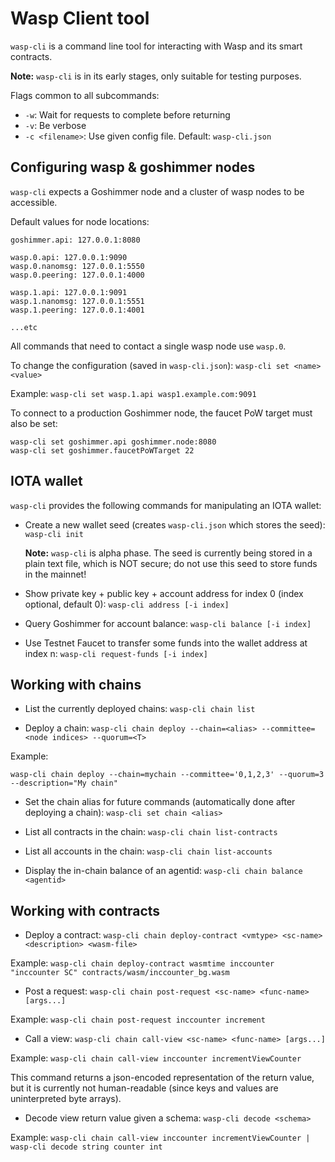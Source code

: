 # Wasp Client tool

`wasp-cli` is a command line tool for interacting with Wasp and its smart
contracts.

**Note:** `wasp-cli` is in its early stages, only suitable for testing
purposes.

Flags common to all subcommands:

* `-w`: Wait for requests to complete before returning
* `-v`: Be verbose
* `-c <filename>`: Use given config file. Default: `wasp-cli.json`

## Configuring wasp & goshimmer nodes

`wasp-cli` expects a Goshimmer node and a cluster of wasp nodes to be
accessible.

Default values for node locations:

```
goshimmer.api: 127.0.0.1:8080

wasp.0.api: 127.0.0.1:9090
wasp.0.nanomsg: 127.0.0.1:5550
wasp.0.peering: 127.0.0.1:4000

wasp.1.api: 127.0.0.1:9091
wasp.1.nanomsg: 127.0.0.1:5551
wasp.1.peering: 127.0.0.1:4001

...etc
```

All commands that need to contact a single wasp node use `wasp.0`.

To change the configuration (saved
in `wasp-cli.json`): `wasp-cli set <name> <value>`

Example: `wasp-cli set wasp.1.api wasp1.example.com:9091`

To connect to a production Goshimmer node, the faucet PoW target must also be
set:

```
wasp-cli set goshimmer.api goshimmer.node:8080
wasp-cli set goshimmer.faucetPoWTarget 22
```

## IOTA wallet

`wasp-cli` provides the following commands for manipulating an IOTA wallet:

* Create a new wallet seed (creates `wasp-cli.json` which stores the
  seed): `wasp-cli init`

  **Note:** `wasp-cli` is alpha phase. The seed is currently being stored in a
  plain text file, which is NOT secure; do not use this seed to store funds in
  the mainnet!

* Show private key + public key + account address for index 0 (index optional,
  default 0): `wasp-cli address [-i index]`

* Query Goshimmer for account balance: `wasp-cli balance [-i index]`

* Use Testnet Faucet to transfer some funds into the wallet address at index
  n: `wasp-cli request-funds [-i index]`

## Working with chains

* List the currently deployed chains: `wasp-cli chain list`

* Deploy a
  chain: `wasp-cli chain deploy --chain=<alias> --committee=<node indices> --quorum=<T>`

Example:

```
wasp-cli chain deploy --chain=mychain --committee='0,1,2,3' --quorum=3 --description="My chain"
```

* Set the chain alias for future commands (automatically done after deploying a
  chain): `wasp-cli set chain <alias>`

* List all contracts in the chain: `wasp-cli chain list-contracts`

* List all accounts in the chain: `wasp-cli chain list-accounts`

* Display the in-chain balance of an agentid: `wasp-cli chain balance <agentid>`

## Working with contracts

* Deploy a
  contract: `wasp-cli chain deploy-contract <vmtype> <sc-name> <description> <wasm-file>`

Example: `wasp-cli chain deploy-contract wasmtime inccounter "inccounter SC" contracts/wasm/inccounter_bg.wasm`

* Post a request: `wasp-cli chain post-request <sc-name> <func-name> [args...]`

Example: `wasp-cli chain post-request inccounter increment`

* Call a view: `wasp-cli chain call-view <sc-name> <func-name> [args...]`

Example: `wasp-cli chain call-view inccounter incrementViewCounter`

This command returns a json-encoded representation of the return value, but it
is currently not human-readable (since keys and values are uninterpreted byte
arrays).

* Decode view return value given a schema: `wasp-cli decode <schema>`

Example: `wasp-cli chain call-view inccounter incrementViewCounter | wasp-cli decode string counter int`
